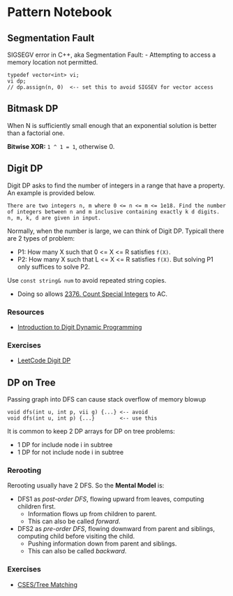 # Pattern Notebook

## Segmentation Fault
SIGSEGV error in C++, aka Segmentation Fault: 
    - Attempting to access a memory location not permitted.
```
typedef vector<int> vi;
vi dp;
// dp.assign(n, 0)  <-- set this to avoid SIGSEV for vector access
```

## Bitmask DP
When N is sufficiently small enough that an exponential solution is better than a factorial one.

**Bitwise XOR:** `1 ^ 1 = 1`, otherwise 0.

## Digit DP
Digit DP asks to find the number of integers in a range that have a property. An example is provided below.
```
There are two integers n, m where 0 <= n <= m <= 1e18. Find the number of integers between n and m inclusive containing exactly k d digits. n, m, k, d are given in input.
```
Normally, when the number is large, we can think of Digit DP.
Typicall there are 2 types of problem:
- P1: How many X such that 0 <= X <= R satisfies `f(X)`.
- P2: How many X such that L <= X <= R satisfies `f(X)`.
But solving P1 only suffices to solve P2.

Use `const string& num` to avoid repeated string copies.
- Doing so allows [2376. Count Special Integers](https://leetcode.com/problems/count-special-integers/description/) to AC.

### Resources
- [Introduction to Digit Dynamic Programming](https://www.youtube.com/watch?v=heUFId6Qd1A)

### Exercises
- [LeetCode Digit DP](https://leetcode.com/problem-list/r6yc959s/)

## DP on Tree
Passing graph into DFS can cause stack overflow of memory blowup
```
void dfs(int u, int p, vii g) {...} <-- avoid
void dfs(int u, int p) {...}        <-- use this
```
It is common to keep 2 DP arrays for DP on tree problems:
- 1 DP for include node i in subtree
- 1 DP for not include node i in subtree 
### Rerooting
Rerooting usually have 2 DFS. So the **Mental Model** is:
- DFS1 as *post-order DFS*, flowing upward from leaves, computing children first.
    - Information flows up from children to parent.
    - This can also be called *forward*.
- DFS2 as *pre-order DFS*, flowing downward from parent and siblings, computing child before visiting the child. 
    - Pushing information down from parent and siblings.
    - This can also be called *backward*.
### Exercises
- [CSES/Tree Matching](https://cses.fi/problemset/task/1130)